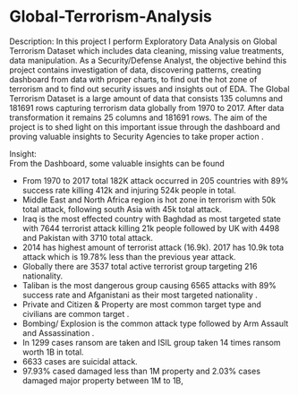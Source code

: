 # Global-Terrorism-Analysis
Description: 
In this project I perform Exploratory Data Analysis on Global Terrorism Dataset which includes data cleaning, missing value treatments, data manipulation. As a Security/Defense Analyst, the objective behind this project contains investigation of data, discovering patterns, creating dashboard from data with proper charts, to find out the hot zone of terrorism and to find out security issues and insights out of EDA. The Global Terrorism Dataset is a large amount of data that consists 135 columns and 181691 rows capturing terrorism data globally from 1970 to 2017. After data transformation it remains 25 columns and 181691 rows.  The aim of the project is to shed light on this important issue through the dashboard and proving valuable insights to Security Agencies to take proper action .

Insight:  
From the Dashboard, some valuable insights can be found

* From 1970 to 2017 total 182K attack occurred in 205 countries with 89% success rate killing 412k and injuring 524k people in total.
* Middle East and North Africa region is hot zone in terrorism with 50k total attack, following south Asia with 45k total attack.
* Iraq is the most effected country with Baghdad as most targeted state with 7644 terrorist attack killing 21k people followed by UK with 4498 and Pakistan with 3710 total attack.
* 2014 has highest amount of terrorist attack (16.9k). 2017 has 10.9k tota attack which is 19.78% less than the previous year attack.
* Globally there are 3537 total active terrorist group targeting 216 nationality.
* Taliban is the most dangerous group causing 6565 attacks with 89% success rate and Afganistani as their most targeted nationality .
* Private and Citizen & Property are most common target type and civilians are common target .
* Bombing/ Explosion is the common attack type followed by Arm Assault and Assassination .
* In 1299 cases ransom are taken and ISIL group taken 14 times ransom worth 1B in total.
* 6633 cases are suicidal attack.
* 97.93% cased damaged less than 1M property and 2.03% cases damaged major property between 1M to 1B,






